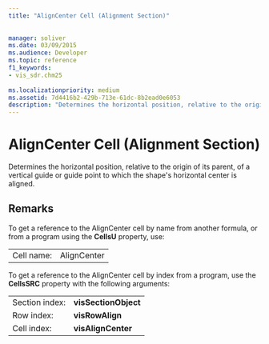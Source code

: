 ```yaml
---
title: "AlignCenter Cell (Alignment Section)"
 
 
manager: soliver
ms.date: 03/09/2015
ms.audience: Developer
ms.topic: reference
f1_keywords:
- vis_sdr.chm25
 
ms.localizationpriority: medium
ms.assetid: 7d4416b2-429b-713e-61dc-8b2ead0e6053
description: "Determines the horizontal position, relative to the origin of its parent, of a vertical guide or guide point to which the shape's horizontal center is aligned."
---
```


# AlignCenter Cell (Alignment Section)

Determines the horizontal position, relative to the origin of its parent, of a vertical guide or guide point to which the shape's horizontal center is aligned.
  
## Remarks

To get a reference to the AlignCenter cell by name from another formula, or from a program using the **CellsU** property, use: 
  
|||
|:-----|:-----|
| Cell name:  <br/> | AlignCenter  <br/> |
   
To get a reference to the AlignCenter cell by index from a program, use the **CellsSRC** property with the following arguments: 
  
|||
|:-----|:-----|
| Section index:  <br/> |**visSectionObject** <br/> |
| Row index:  <br/> |**visRowAlign** <br/> |
| Cell index:  <br/> |**visAlignCenter** <br/> |
   

